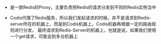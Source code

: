 - 是一款Redis的Proxy，主要负责把Redis的请求分发到不同的Redis实例当中

- Codis代理了Redis服务，所以我们发起请求的时候，并不是请求到Redis-server所在的机器上，而是到Codis机器上，Codis机器再根据一定的路由规则进行分发，
  最终请求到Redis-Server的机器上，也就是说，如果我们使用一个get请求，可能会到多台机器上

